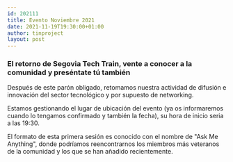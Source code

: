 ```yaml
---
id: 202111
title: Evento Noviembre 2021
date: 2021-11-19T19:30:00+01:00
author: tinproject
layout: post
---
```


### El retorno de Segovia Tech Train, vente a conocer a la comunidad y preséntate tú también

Después de este parón obligado, retomamos nuestra actividad de difusión e innovación del sector tecnológico y por supuesto de networking.

Estamos gestionando el lugar de ubicación del evento (ya os informaremos cuando lo tengamos confirmado y también la fecha), su hora de inicio seria a las 19:30.

El formato de esta primera sesión es conocido con el nombre de "Ask Me Anything", donde podríamos reencontrarnos los miembros más veteranos de la comunidad y los que se han añadido recientemente.
